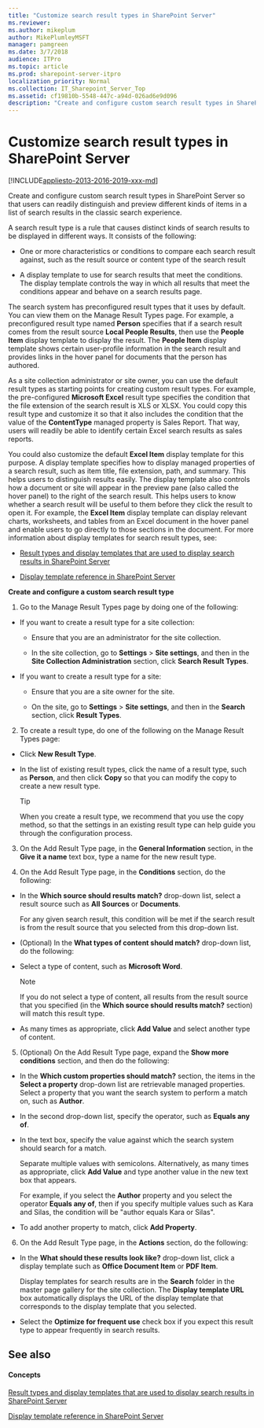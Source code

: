 ```yaml
---
title: "Customize search result types in SharePoint Server"
ms.reviewer: 
ms.author: mikeplum
author: MikePlumleyMSFT
manager: pamgreen
ms.date: 3/7/2018
audience: ITPro
ms.topic: article
ms.prod: sharepoint-server-itpro
localization_priority: Normal
ms.collection: IT_Sharepoint_Server_Top
ms.assetid: cf19810b-5548-447c-a94d-026ad6e9d096
description: "Create and configure custom search result types in SharePoint Server so that users can readily distinguish and preview different kinds of items in a list of search results."
---
```


# Customize search result types in SharePoint Server

[!INCLUDE[appliesto-2013-2016-2019-xxx-md](../includes/appliesto-2013-2016-2019-xxx-md.md)]

Create and configure custom search result types in SharePoint Server so that users can readily distinguish and preview different kinds of items in a list of search results in the classic search experience.
  
A search result type is a rule that causes distinct kinds of search results to be displayed in different ways. It consists of the following: 
  
- One or more characteristics or conditions to compare each search result against, such as the result source or content type of the search result
    
- A display template to use for search results that meet the conditions. The display template controls the way in which all results that meet the conditions appear and behave on a search results page. 
    
The search system has preconfigured result types that it uses by default. You can view them on the Manage Result Types page. For example, a preconfigured result type named **Person** specifies that if a search result comes from the result source **Local People Results**, then use the **People Item** display template to display the result. The **People Item** display template shows certain user-profile information in the search result and provides links in the hover panel for documents that the person has authored. 
  
As a site collection administrator or site owner, you can use the default result types as starting points for creating custom result types. For example, the pre-configured **Microsoft Excel** result type specifies the condition that the file extension of the search result is XLS or XLSX. You could copy this result type and customize it so that it also includes the condition that the value of the **ContentType** managed property is Sales Report. That way, users will readily be able to identify certain Excel search results as sales reports.
  
You could also customize the default **Excel Item** display template for this purpose. A display template specifies how to display managed properties of a search result, such as item title, file extension, path, and summary. This helps users to distinguish results easily. The display template also controls how a document or site will appear in the preview pane (also called the hover panel) to the right of the search result. This helps users to know whether a search result will be useful to them before they click the result to open it. For example, the **Excel Item** display template can display relevant charts, worksheets, and tables from an Excel document in the hover panel and enable users to go directly to those sections in the document. For more information about display templates for search result types, see: 
  
- [Result types and display templates that are used to display search results in SharePoint Server](../technical-reference/result-types-and-display-templates-that-are-used-to-display-search-results.md)
    
- [Display template reference in SharePoint Server](../technical-reference/display-template-reference-in-sharepoint-server.md)
    

    
 **Create and configure a custom search result type**
  
1. Go to the Manage Result Types page by doing one of the following:
    
  - If you want to create a result type for a site collection:
    
    - Ensure that you are an administrator for the site collection. 
    
    - In the site collection, go to **Settings** > **Site settings**, and then in the **Site Collection Administration** section, click **Search Result Types**.
    
  - If you want to create a result type for a site:
    
    - Ensure that you are a site owner for the site. 
    
    - On the site, go to **Settings** > **Site settings**, and then in the **Search** section, click **Result Types**.
    
2. To create a result type, do one of the following on the Manage Result Types page:
    
  - Click **New Result Type**.
    
  - In the list of existing result types, click the name of a result type, such as **Person**, and then click **Copy** so that you can modify the copy to create a new result type. 
    
    > [!TIP]
    > When you create a result type, we recommend that you use the copy method, so that the settings in an existing result type can help guide you through the configuration process. 
  
3. On the Add Result Type page, in the **General Information** section, in the **Give it a name** text box, type a name for the new result type. 
    
4. On the Add Result Type page, in the **Conditions** section, do the following: 
    
  - In the **Which source should results match?** drop-down list, select a result source such as **All Sources** or **Documents**.
    
    For any given search result, this condition will be met if the search result is from the result source that you selected from this drop-down list.
    
  - (Optional) In the **What types of content should match?** drop-down list, do the following: 
    
  - Select a type of content, such as **Microsoft Word**.
    
    > [!NOTE]
    > If you do not select a type of content, all results from the result source that you specified (in the **Which source should results match?** section) will match this result type. 
  
  - As many times as appropriate, click **Add Value** and select another type of content. 
    
5. (Optional) On the Add Result Type page, expand the **Show more conditions** section, and then do the following: 
    
  - In the **Which custom properties should match?** section, the items in the **Select a property** drop-down list are retrievable managed properties. Select a property that you want the search system to perform a match on, such as **Author**.
    
  - In the second drop-down list, specify the operator, such as **Equals any of**.
    
  - In the text box, specify the value against which the search system should search for a match.
    
    Separate multiple values with semicolons. Alternatively, as many times as appropriate, click **Add Value** and type another value in the new text box that appears. 
    
    For example, if you select the **Author** property and you select the operator **Equals any of**, then if you specify multiple values such as Kara and Silas, the condition will be "author equals Kara or Silas".
    
  - To add another property to match, click **Add Property**.
    
6. On the Add Result Type page, in the **Actions** section, do the following: 
    
  - In the **What should these results look like?** drop-down list, click a display template such as **Office Document Item** or **PDF Item**.
    
    Display templates for search results are in the **Search** folder in the master page gallery for the site collection. The **Display template URL** box automatically displays the URL of the display template that corresponds to the display template that you selected. 
    
  - Select the **Optimize for frequent use** check box if you expect this result type to appear frequently in search results. 
    
## See also

#### Concepts

[Result types and display templates that are used to display search results in SharePoint Server](../technical-reference/result-types-and-display-templates-that-are-used-to-display-search-results.md)
  
[Display template reference in SharePoint Server](../technical-reference/display-template-reference-in-sharepoint-server.md)

